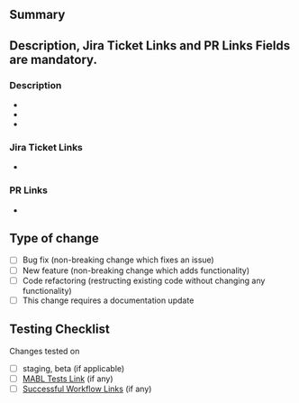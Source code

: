 ## Summary

Description, Jira Ticket Links and PR Links Fields are mandatory.
---
### Description
-
-
-

### Jira Ticket Links
-

### PR Links
-

## Type of change

- [ ] Bug fix (non-breaking change which fixes an issue)
- [ ] New feature (non-breaking change which adds functionality)
- [ ] Code refactoring (restructing existing code without changing any functionality)
- [ ] This change requires a documentation update

## Testing Checklist

Changes tested on
- [ ] staging, beta (if applicable)
- [ ] [MABL Tests Link]() (if any)
- [ ] [Successful Workflow Links]() (if any)
